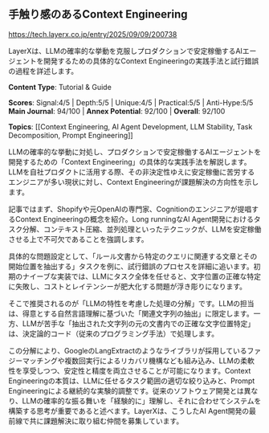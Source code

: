 ## 手触り感のあるContext Engineering

https://tech.layerx.co.jp/entry/2025/09/09/200738

LayerXは、LLMの確率的な挙動を克服しプロダクションで安定稼働するAIエージェントを開発するための具体的なContext Engineeringの実践手法と試行錯誤の過程を詳述します。

**Content Type**: Tutorial & Guide

**Scores**: Signal:4/5 | Depth:5/5 | Unique:4/5 | Practical:5/5 | Anti-Hype:5/5
**Main Journal**: 94/100 | **Annex Potential**: 92/100 | **Overall**: 92/100

**Topics**: [[Context Engineering, AI Agent Development, LLM Stability, Task Decomposition, Prompt Engineering]]

LLMの確率的な挙動に対処し、プロダクションで安定稼働するAIエージェントを開発するための「Context Engineering」の具体的な実践手法を解説します。LLMを自社プロダクトに活用する際、その非決定性ゆえに安定稼働に苦労するエンジニアが多い現状に対し、Context Engineeringが課題解決の方向性を示します。

記事ではまず、Shopifyや元OpenAIの専門家、Cognitionのエンジニアが提唱するContext Engineeringの概念を紹介。Long runningなAI Agent開発におけるタスク分解、コンテキスト圧縮、並列処理といったテクニックが、LLMを安定稼働させる上で不可欠であることを強調します。

具体的な問題設定として、「ルール文書から特定のクエリに関連する文章とその開始位置を抽出する」タスクを例に、試行錯誤のプロセスを詳細に追います。初期のナイーブな実装では、LLMにタスク全体を任せると、文字位置の正確な特定に失敗し、コストとレイテンシーが肥大化する問題が浮き彫りになります。

そこで推奨されるのが「LLMの特性を考慮した処理の分解」です。LLMの担当は、得意とする自然言語理解に基づいた「関連文字列の抽出」に限定します。一方、LLMが苦手な「抽出された文字列の元の文書内での正確な文字位置特定」は、決定論的コード（従来のプログラミング手法）で処理します。

この分解により、GoogleのLangExtractのようなライブラリが採用しているファジーマッチングや複数回実行によるリカバリ機構なども組み込み、LLMの柔軟性を享受しつつ、安定性と精度を両立させることが可能になります。Context Engineeringの本質は、LLMに任せるタスク範囲の適切な絞り込みと、Prompt Engineeringによる継続的な実験的調整です。従来のソフトウェア開発とは異なり、LLMの確率的な振る舞いを「経験的に」理解し、それに合わせてシステムを構築する思考が重要であると述べます。LayerXは、こうしたAI Agent開発の最前線で共に課題解決に取り組む仲間を募集しています。